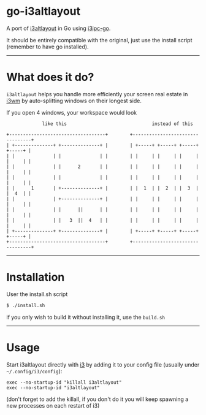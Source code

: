 # go-i3altlayout
A port of [i3altlayout](https://github.com/deadc0de6/i3altlayout) in Go using [i3ipc-go](https://github.com/mdirkse/i3ipc-go).

It should be entirely compatible with the original, just use the install script (remember to have go installed).

---

# What does it do?
`i3altlayout` helps you handle more efficiently your screen real estate in [i3wm](https://i3wm.org/)
by auto-splitting windows on their longest side.

If you open 4 windows, your workspace would look

```
             like this                               instead of this

+-----------------------------------+        +---------------------------------+
| +--------------+ +--------------+ |        | +-----+ +-----+ +-----+ +-----+ |
| |              | |              | |        | |     | |     | |     | |     | |
| |              | |      2       | |        | |     | |     | |     | |     | |
| |              | |              | |        | |     | |     | |     | |     | |
| |      1       | +--------------+ |        | |  1  | |  2  | |  3  | |  4  | |
| |              | +--------------+ |        | |     | |     | |     | |     | |
| |              | |      ||      | |        | |     | |     | |     | |     | |
| |              | |   3  ||  4   | |        | |     | |     | |     | |     | |
| +--------------+ +--------------+ |        | +-----+ +-----+ +-----+ +-----+ |
+-----------------------------------+        +---------------------------------+
```

---

# Installation

User the install.sh script
```bash
$ ./install.sh
```
if you only wish to build it without installing it, use the `build.sh`

---

# Usage

Start i3altlayout directly with [i3](https://i3wm.org/) by adding it to your config file
(usually under `~/.config/i3/config`):
```
exec --no-startup-id "killall i3altlayout"
exec --no-startup-id "i3altlayout"
```
(don't forget to add the killall, if you don't do it you will keep spawning a new processes on each restart of i3)
